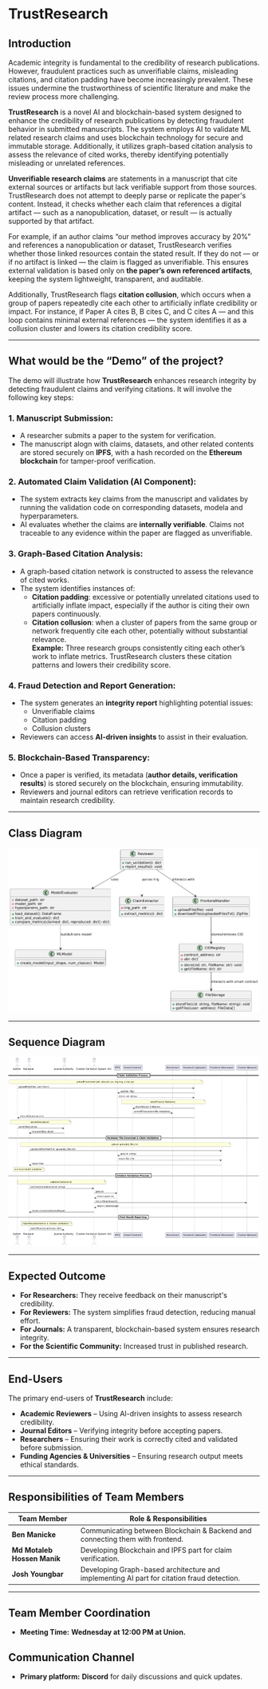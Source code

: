# TrustResearch

## Introduction
Academic integrity is fundamental to the credibility of research publications. However, fraudulent practices such as unverifiable claims, misleading citations, and citation padding have become increasingly prevalent. These issues undermine the trustworthiness of scientific literature and make the review process more challenging.

**TrustResearch** is a novel AI and blockchain-based system designed to enhance the credibility of research publications by detecting fraudulent behavior in submitted manuscripts. The system employs AI to validate ML related research claims and uses blockchain technology for secure and immutable storage. Additionally, it utilizes graph-based citation analysis to assess the relevance of cited works, thereby identifying potentially misleading or unrelated references.

**Unverifiable research claims** are statements in a manuscript that cite external sources or artifacts but lack verifiable support from those sources. TrustResearch does not attempt to deeply parse or replicate the paper's content. Instead, it checks whether each claim that references a digital artifact — such as a nanopublication, dataset, or result — is actually supported by that artifact.

For example, if an author claims “our method improves accuracy by 20%” and references a nanopublication or dataset, TrustResearch verifies whether those linked resources contain the stated result. If they do not — or if no artifact is linked — the claim is flagged as unverifiable. This ensures external validation is based only on **the paper’s own referenced artifacts**, keeping the system lightweight, transparent, and auditable.

Additionally, TrustResearch flags **citation collusion**, which occurs when a group of papers repeatedly cite each other to artificially inflate credibility or impact. For instance, if Paper A cites B, B cites C, and C cites A — and this loop contains minimal external references — the system identifies it as a collusion cluster and lowers its citation credibility score.


---

## What would be the “Demo” of the project?

The demo will illustrate how **TrustResearch** enhances research integrity by detecting fraudulent claims and verifying citations. It will involve the following key steps:

### 1. Manuscript Submission:
- A researcher submits a paper to the system for verification.
- The manuscript alogn with claims, datasets, and other related contents are stored securely on **IPFS**, with a hash recorded on the **Ethereum blockchain** for tamper-proof verification.

### 2. Automated Claim Validation (AI Component):
- The system extracts key claims from the manuscript and validates by running the validation code on corresponding datasets, modela and hyperparameters.
- AI evaluates whether the claims are **internally verifiable**. Claims not traceable to any evidence within the paper are flagged as unverifiable.

### 3. Graph-Based Citation Analysis:
- A graph-based citation network is constructed to assess the relevance of cited works.
- The system identifies instances of:
  - **Citation padding**: excessive or potentially unrelated citations used to artificially inflate impact, especially if the author is citing their own papers continuously.
  - **Citation collusion**: when a cluster of papers from the same group or network frequently cite each other, potentially without substantial relevance.  
    **Example:** Three research groups consistently citing each other’s work to inflate metrics. TrustResearch clusters these citation patterns and lowers their credibility score.

### 4. Fraud Detection and Report Generation:
- The system generates an **integrity report** highlighting potential issues:
  - Unverifiable claims  
  - Citation padding  
  - Collusion clusters
- Reviewers can access **AI-driven insights** to assist in their evaluation.

### 5. Blockchain-Based Transparency:
- Once a paper is verified, its metadata (**author details, verification results**) is stored securely on the blockchain, ensuring immutability.
- Reviewers and journal editors can retrieve verification records to maintain research credibility.

---

## Class Diagram

![Class Diagram](Diagrams/Class%20Diagram.png)

---

## Sequence Diagram

![Sequence Diagram](Diagrams/Sequence%20Diagram.png)

---

## Expected Outcome
- **For Researchers:** They receive feedback on their manuscript's credibility.
- **For Reviewers:** The system simplifies fraud detection, reducing manual effort.
- **For Journals:** A transparent, blockchain-based system ensures research integrity.
- **For the Scientific Community:** Increased trust in published research.

---

## End-Users
The primary end-users of **TrustResearch** include:
- **Academic Reviewers** – Using AI-driven insights to assess research credibility.
- **Journal Editors** – Verifying integrity before accepting papers.
- **Researchers** – Ensuring their work is correctly cited and validated before submission.
- **Funding Agencies & Universities** – Ensuring research output meets ethical standards.

---

## Responsibilities of Team Members

| Team Member              | Role & Responsibilities                                                                 |
|--------------------------|------------------------------------------------------------------------------------------|
| **Ben Manicke**          | Communicating between Blockchain & Backend and connecting them with frontend.            |
| **Md Motaleb Hossen Manik** | Developing Blockchain and IPFS part for claim verification.                           |
| **Josh Youngbar**        | Developing Graph-based architecture and implementing AI part for citation fraud detection. |

---

## Team Member Coordination
- **Meeting Time:** **Wednesday at 12:00 PM at Union.**

## Communication Channel
- **Primary platform:** **Discord** for daily discussions and quick updates.
